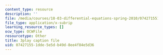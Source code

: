 ```yaml
---
content_type: resource
description: ''
file: /media/courses/18-03-differential-equations-spring-2010/074271551dde5e5db49d8ee4f84e5d36_sZ2qulI6GEk.vtt
file_type: application/x-subrip
learning_resource_types: []
ocw_type: OCWFile
resourcetype: Other
title: 3play caption file
uid: 07427155-1dde-5e5d-b49d-8ee4f84e5d36
---
```

